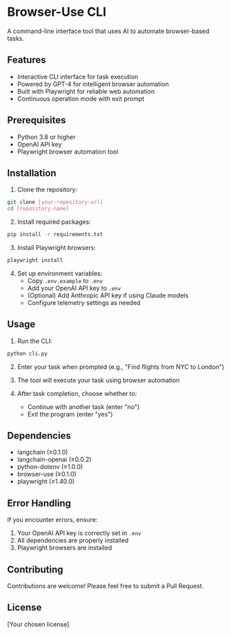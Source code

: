 # Browser-Use CLI

A command-line interface tool that uses AI to automate browser-based tasks.

## Features

- Interactive CLI interface for task execution
- Powered by GPT-4 for intelligent browser automation
- Built with Playwright for reliable web automation
- Continuous operation mode with exit prompt

## Prerequisites

- Python 3.8 or higher
- OpenAI API key
- Playwright browser automation tool

## Installation

1. Clone the repository:
```bash
git clone [your-repository-url]
cd [repository-name]
```

2. Install required packages:
```bash
pip install -r requirements.txt
```

3. Install Playwright browsers:
```bash
playwright install
```

4. Set up environment variables:
   - Copy `.env.example` to `.env`
   - Add your OpenAI API key to `.env`
   - (Optional) Add Anthropic API key if using Claude models
   - Configure telemetry settings as needed

## Usage

1. Run the CLI:
```bash
python cli.py
```

2. Enter your task when prompted (e.g., "Find flights from NYC to London")

3. The tool will execute your task using browser automation

4. After task completion, choose whether to:
   - Continue with another task (enter "no")
   - Exit the program (enter "yes")

## Dependencies

- langchain (≥0.1.0)
- langchain-openai (≥0.0.2)
- python-dotenv (≥1.0.0)
- browser-use (≥0.1.0)
- playwright (≥1.40.0)

## Error Handling

If you encounter errors, ensure:
1. Your OpenAI API key is correctly set in `.env`
2. All dependencies are properly installed
3. Playwright browsers are installed

## Contributing

Contributions are welcome! Please feel free to submit a Pull Request.

## License

[Your chosen license]
